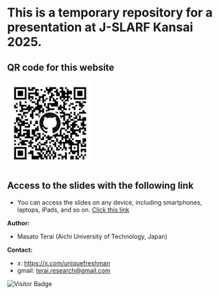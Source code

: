 # This is a temporary repository for a presentation at J-SLARF Kansai 2025.

<h2>QR code for this website</h2>
<img src="qrcode.png" alt="QR code" width="200">

## Access to the slides with the following link
- You can access the slides on any device, including smartphones, laptops, iPads, and so on.
[Click this link](https://masato-terai.github.io/JSLARF_Kansai_2025/#/title-slide)

**Author:** 
- Masato Terai (Aichi University of Technology, Japan)

**Contact:**
- x: https://x.com/uniquefreshman
- gmail: terai.research@gmail.com

![Visitor Badge](https://visitor-badge.laobi.icu/badge?page_id=masato-terai.JSLARF_Kansai_2025)
